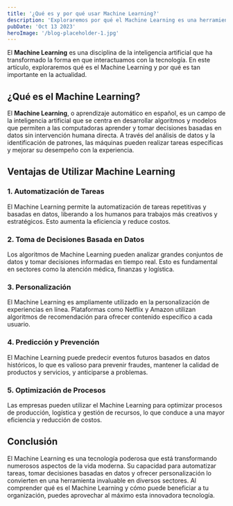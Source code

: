 ```yaml
---
title: '¿Qué es y por qué usar Machine Learning?'
description: 'Exploraremos por qué el Machine Learning es una herramienta poderosa.'
pubDate: 'Oct 13 2023'
heroImage: '/blog-placeholder-1.jpg'
---
```


El **Machine Learning** es una disciplina de la inteligencia artificial que ha transformado la forma en que interactuamos con la tecnología. En este artículo, exploraremos qué es el Machine Learning y por qué es tan importante en la actualidad.

## ¿Qué es el Machine Learning?

El **Machine Learning**, o aprendizaje automático en español, es un campo de la inteligencia artificial que se centra en desarrollar algoritmos y modelos que permiten a las computadoras aprender y tomar decisiones basadas en datos sin intervención humana directa. A través del análisis de datos y la identificación de patrones, las máquinas pueden realizar tareas específicas y mejorar su desempeño con la experiencia.

## Ventajas de Utilizar Machine Learning

### 1. Automatización de Tareas

El Machine Learning permite la automatización de tareas repetitivas y basadas en datos, liberando a los humanos para trabajos más creativos y estratégicos. Esto aumenta la eficiencia y reduce costos.

### 2. Toma de Decisiones Basada en Datos

Los algoritmos de Machine Learning pueden analizar grandes conjuntos de datos y tomar decisiones informadas en tiempo real. Esto es fundamental en sectores como la atención médica, finanzas y logística.

### 3. Personalización

El Machine Learning es ampliamente utilizado en la personalización de experiencias en línea. Plataformas como Netflix y Amazon utilizan algoritmos de recomendación para ofrecer contenido específico a cada usuario.

### 4. Predicción y Prevención

El Machine Learning puede predecir eventos futuros basados en datos históricos, lo que es valioso para prevenir fraudes, mantener la calidad de productos y servicios, y anticiparse a problemas.

### 5. Optimización de Procesos

Las empresas pueden utilizar el Machine Learning para optimizar procesos de producción, logística y gestión de recursos, lo que conduce a una mayor eficiencia y reducción de costos.

## Conclusión

El Machine Learning es una tecnología poderosa que está transformando numerosos aspectos de la vida moderna. Su capacidad para automatizar tareas, tomar decisiones basadas en datos y ofrecer personalización lo convierten en una herramienta invaluable en diversos sectores. Al comprender qué es el Machine Learning y cómo puede beneficiar a tu organización, puedes aprovechar al máximo esta innovadora tecnología.
